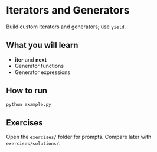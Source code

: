 # Iterators and Generators

Build custom iterators and generators; use `yield`.

## What you will learn
- __iter__ and __next__
- Generator functions
- Generator expressions

## How to run
```bash
python example.py
```

## Exercises
Open the `exercises/` folder for prompts. Compare later with `exercises/solutions/`.
